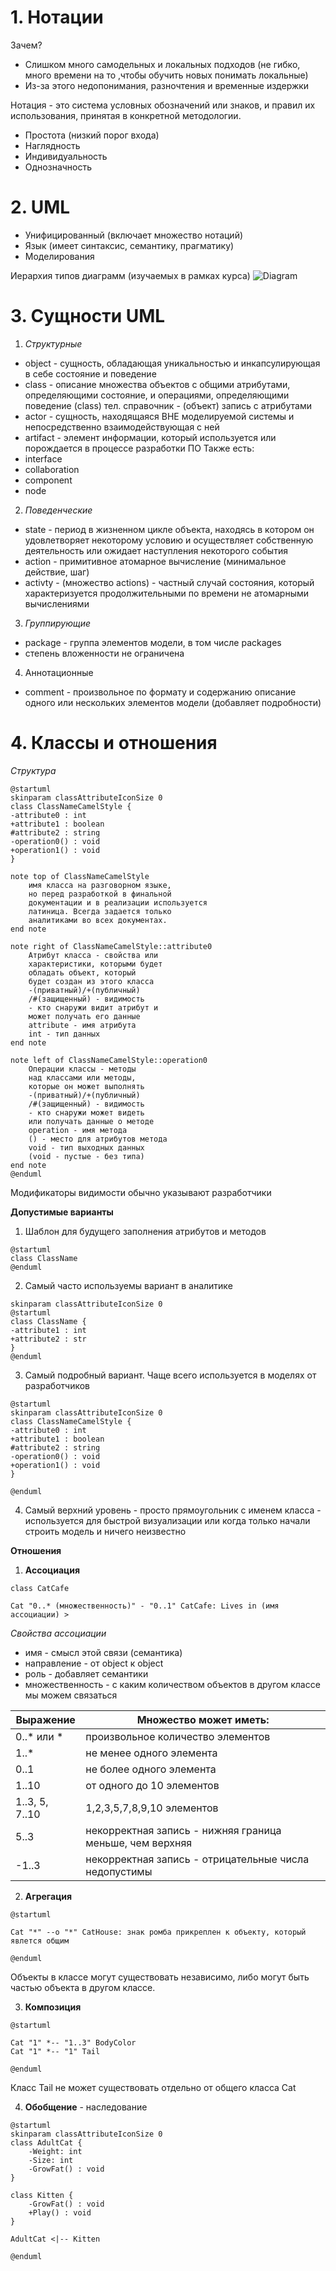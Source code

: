 # 1. Нотации
Зачем?
- Слишком много самодельных и локальных подходов (не гибко, много времени на то ,чтобы обучить новых понимать локальные)
- Из-за этого недопонимания, разночтения и временные издержки

Нотация - это система условных обозначений или знаков, и правил их использования, принятая в конкретной методологии.
- Простота (низкий порог входа)
- Наглядность
- Индивидуальность
- Однозначность
# 2. UML
- Унифицированный (включает множество нотаций)
- Язык (имеет синтаксис, семантику, прагматику)
- Моделирования

Иерархия типов диаграмм (изучаемых в рамках курса)
![Diagram](attachments/Diagram%201.svg)

# 3. Сущности UML
1. *Структурные*
- object - сущность, обладающая уникальностью и инкапсулирующая в себе состояние и поведение
- class - описание множества объектов с общими атрибутами, определяющими состояние, и операциями, определяющими поведение
(class) тел. справочник  - (объект) запись с атрибутами
- actor - сущность, находящаяся ВНЕ моделируемой системы и непосредственно взаимодействующая с ней
- artifact - элемент информации, который используется или порождается в процессе разработки ПО
Также есть:
- interface
- collaboration
- component
- node
2. *Поведенческие*
- state - период в жизненном цикле объекта, находясь в котором он удовлетворяет некоторому условию и осуществляет собственную деятельность или ожидает наступления некоторого события
- action - примитивное атомарное вычисление (минимальное действие, шаг)
- activty - (множество actions) - частный случай состояния, который характеризуется продолжительными по времени не атомарными вычислениями
3. *Группирующие*
- package - группа элементов модели, в том числе packages
- степень вложенности не ограничена
4. Аннотационные
- comment - произвольное по формату и содержанию описание одного или нескольких элементов модели (добавляет подробности)

# 4. Классы и отношения
*Структура*
```plantuml
@startuml
skinparam classAttributeIconSize 0
class ClassNameCamelStyle {
-attribute0 : int
+attribute1 : boolean
#attribute2 : string
-operation0() : void
+operation1() : void
}

note top of ClassNameCamelStyle
	имя класса на разговорном языке, 
	но перед разработкой в финальной 
	документации и в реализации используется 
	латиница. Всегда задается только 
	аналитиками во всех документах.
end note

note right of ClassNameCamelStyle::attribute0
	Атрибут класса - свойства или 
	характеристики, которыми будет 
	обладать объект, который 
	будет создан из этого класса
	-(приватный)/+(публичный) 
	/#(защищенный) - видимость 
	- кто снаружи видит атрибут и 
	может получать его данные
	attribute - имя атрибута
	int - тип данных
end note

note left of ClassNameCamelStyle::operation0
	Операции классы - методы 
	над классами или методы, 
	которые он может выполнять
	-(приватный)/+(публичный) 
	/#(защищенный) - видимость 
	- кто снаружи может видеть 
	или получать данные о методе
	operation - имя метода
	() - место для атрибутов метода
	void - тип выходных данных 
	(void - пустые - без типа)	
end note
@enduml
```
 
Модификаторы видимости обычно указывают разработчики

**Допустимые варианты**
1. Шаблон для будущего заполнения атрибутов и методов
```plantuml
@startuml
class ClassName
@enduml
```
2. Самый часто используемы вариант в аналитике
```plantuml
skinparam classAttributeIconSize 0
@startuml
class ClassName {
-attribute1 : int
+attribute2 : str
}
@enduml
```
3. Самый подробный вариант. Чаще всего используется в моделях от разработчиков
```plantuml
@startuml
skinparam classAttributeIconSize 0
class ClassNameCamelStyle {
-attribute0 : int
+attribute1 : boolean
#attribute2 : string
-operation0() : void
+operation1() : void
}

@enduml
```
4. Самый верхний уровень - просто прямоугольник с именем класса - используется для быстрой визуализации или когда только начали строить модель и ничего неизвестно

**Отношения**
1. **Ассоциация**
```plantuml
class CatCafe

Cat "0..* (множественность)" - "0..1" CatCafe: Lives in (имя ассоциации) >
```
*Свойства ассоциации*
- имя - смысл этой связи (семантика)
- направление - от object к object
- роль - добавляет семантики
- множественность - с каким количеством объектов в другом классе мы можем связаться

| Выражение      | Множество может иметь:                                   |
| -------------- | -------------------------------------------------------- |
| 0..\* или *    | произвольное количество элементов                        |
| 1..*           | не менее одного элемента                                 |
| 0..1           | не более одного элемента                                 |
| 1..10          | от одного до 10 элементов                                |
| 1..3, 5, 7..10 | 1,2,3,5,7,8,9,10 элементов                               |
| 5..3           | некорректная запись - нижняя граница меньше, чем верхняя |
| -1..3          | некорректная запись - отрицательные числа недопустимы    |
2. **Агрегация**
```plantuml
@startuml

Cat "*" --o "*" CatHouse: знак ромба прикреплен к объекту, который явлется общим

@enduml
```

Объекты в классе могут существовать независимо, либо могут быть частью объекта в другом классе.

3. **Композиция**
```plantuml
@startuml

Cat "1" *-- "1..3" BodyColor
Cat "1" *-- "1" Tail

@enduml

```
Класс Tail не может существовать отдельно от общего класса Cat

4. **Обобщение** - наследование
```plantuml
@startuml
skinparam classAttributeIconSize 0
class AdultCat {
	-Weight: int
	-Size: int
	-GrowFat() : void
}

class Kitten {
	-GrowFat() : void
	+Play() : void
}

AdultCat <|-- Kitten

@enduml
```
